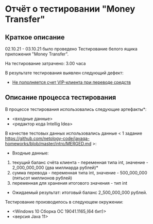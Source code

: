 # Отчёт о тестировании "Money Transfer"

## Краткое описание

02.10.21 - 03.10.21 было проведено Тестирование белого ящика приложения "Money Transfer".

На тестирование затрачено: 3.00 часа

В результате тестирования выявлен следующий дефект:
* [Не пополняется счет VIP-клиента при переводе средств](https://github.com/akry67/Anna_JAVA/issues/1#issue-1013993882)

## Описание процесса тестирования

В процессе тестирования использовались следующие артефакты*:
* <входные данные>
* <редактор кода Intellig Idea>

В качестве тестовых данных использовались данные < 1 задание https://github.com/netology-code/javaqa-homeworks/blob/master/intro/MERGED.md >:
* Входные данные:

1. текущий баланс счёта клиента - переменная типа int, значение - 2_000_000_000 (два миллиарда рублей)*
2. сумма перевода - переменная типа int, значение - 500_000_000 (пятьсот миллионов рублей)
3. переменная для хранения итогового значения - тип int

* Ожидаемый результат: итоговый баланс 2_500_000_000 рублей.


Тестирование производилось в следующем окружении:
* <Windows 10 Сборка ОС 19041.1165,(64 бит)>
* <версия Java 11>
